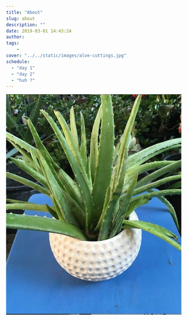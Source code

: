 ```yaml
---
title: "About"
slug: about
description: ""
date: 2019-03-01 14:43:24
author:
tags:
    - 
cover: "../../static/images/aloe-cuttings.jpg"
schedule: 
  - "day 1"
  - "day 2"
  - "huh ?"
---
```




![Alternative text](../../static/images/aloe-cuttings.jpg)
